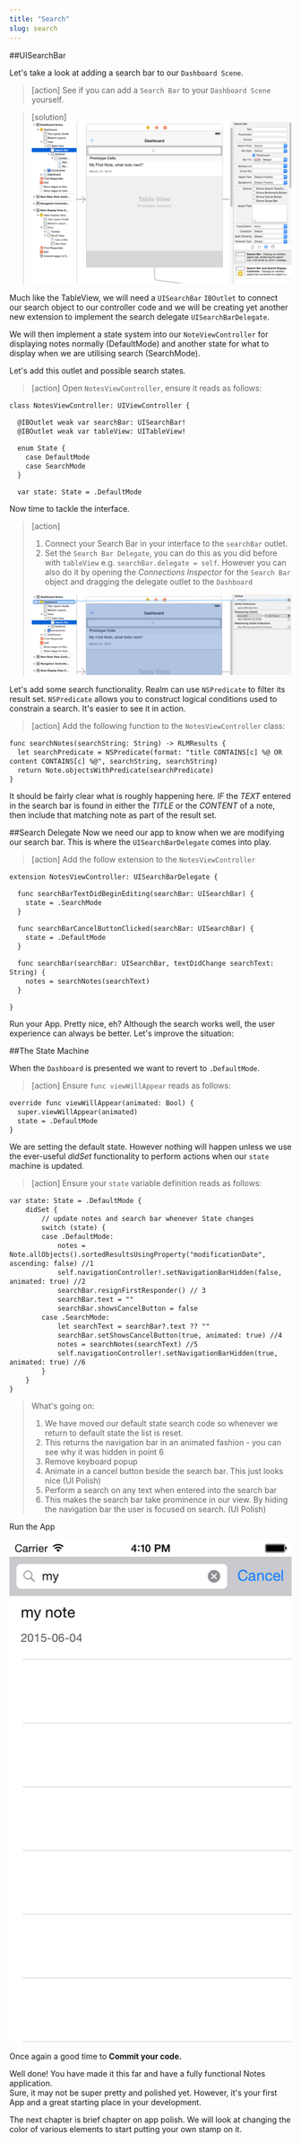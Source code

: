 ```yaml
---
title: "Search"
slug: search
---     
```


##UISearchBar

Let's take a look at adding a search bar to our `Dashboard Scene`.

> [action]
> See if you can add a `Search Bar` to your `Dashboard Scene` yourself.

> [solution]
> ![image](add_search_bar.png)

Much like the TableView, we will need a `UISearchBar` `IBOutlet` to connect our search object to our controller code and we will be creating yet another new extension
to implement the search delegate `UISearchBarDelegate`.

We will then implement a state system into our `NoteViewController` for displaying notes normally (DefaultMode) and another state for what to display when we are utilising search (SearchMode).

Let's add this outlet and possible search states.

> [action]
> Open `NotesViewController`, ensure it reads as follows:
>
	class NotesViewController: UIViewController {
> 
      @IBOutlet weak var searchBar: UISearchBar!
      @IBOutlet weak var tableView: UITableView!
> 
      enum State {
        case DefaultMode
        case SearchMode
      }
>     
      var state: State = .DefaultMode
>

Now time to tackle the interface.
     
> [action]
> 1. Connect your Search Bar in your interface to the `searchBar` outlet.
> 2. Set the `Search Bar Delegate`, you can do this as you did before with `tableView` e.g. `searchBar.delegate = self`. However 
> you can also do it by opening the *Connections Inspector* for the `Search Bar` object and dragging the delegate outlet to the `Dashboard`
>
> ![image](search_delegate_connect.png)
>

Let's add some search functionality. Realm can use `NSPredicate` to filter its result set. 
`NSPredicate` allows you to construct logical conditions used to constrain a search.  It's easier to see it in action.

> [action]
> Add the following function to the `NotesViewController` class:
>
    func searchNotes(searchString: String) -> RLMResults {
      let searchPredicate = NSPredicate(format: "title CONTAINS[c] %@ OR content CONTAINS[c] %@", searchString, searchString)
      return Note.objectsWithPredicate(searchPredicate)
    }
>
    
It should be fairly clear what is roughly happening here. 
*IF* the *TEXT* entered in the search bar is found in either the *TITLE* or the *CONTENT* of a note, then include that matching note as part of the result set.

##Search Delegate
Now we need our app to know when we are modifying our search bar. This is where the `UISearchBarDelegate` comes into play.

> [action]
> Add the follow extension to the `NotesViewController`
>
    extension NotesViewController: UISearchBarDelegate {
>    
      func searchBarTextDidBeginEditing(searchBar: UISearchBar) {
        state = .SearchMode
      }
>      
      func searchBarCancelButtonClicked(searchBar: UISearchBar) {
        state = .DefaultMode
      }
>      
      func searchBar(searchBar: UISearchBar, textDidChange searchText: String) {
        notes = searchNotes(searchText)
      }
>    
    }
>
    
Run your App. Pretty nice, eh? Although the search works well, the user experience can always be better.  Let's improve the situation:
    
##The State Machine
 
When the `Dashboard` is presented we want to revert to `.DefaultMode`.
 
> [action]
> Ensure `func viewWillAppear` reads as follows:
> 
    override func viewWillAppear(animated: Bool) {
      super.viewWillAppear(animated)
      state = .DefaultMode
    }
 
We are setting the default state. However nothing will happen unless we use the ever-useful *didSet* functionality to perform actions when our `state` machine is updated.

> [action]
> Ensure your `state` variable definition reads as follows:
>
    var state: State = .DefaultMode {
        didSet {
            // update notes and search bar whenever State changes
            switch (state) {
            case .DefaultMode:
                notes = Note.allObjects().sortedResultsUsingProperty("modificationDate", ascending: false) //1 
                self.navigationController!.setNavigationBarHidden(false, animated: true) //2
                searchBar.resignFirstResponder() // 3
                searchBar.text = "" 
                searchBar.showsCancelButton = false
            case .SearchMode:
                let searchText = searchBar?.text ?? ""
                searchBar.setShowsCancelButton(true, animated: true) //4
                notes = searchNotes(searchText) //5
                self.navigationController!.setNavigationBarHidden(true, animated: true) //6
            }
        }
    }
>    
> What's going on:
> 1. We have moved our default state search code so whenever we return to default state the list is reset.
> 2. This returns the navigation bar in an animated fashion - you can see why it was hidden in point 6
> 3. Remove keyboard popup
> 4. Animate in a cancel button beside the search bar. This just looks nice (UI Polish)
> 5. Perform a search on any text when entered into the search bar
> 6. This makes the search bar take prominence in our view. By hiding the navigation bar the user is focused on search. (UI Polish)
>

Run the App

![image](simulator_search.png)

Once again a good time to **Commit your code.**

Well done! You have made it this far and have a fully functional Notes application.  
Sure, it may not be super pretty and polished yet. However, it's your first App and a great starting place in your development.

The next chapter is brief chapter on app polish. We will look at changing the color of various elements to start putting your own stamp on it.


